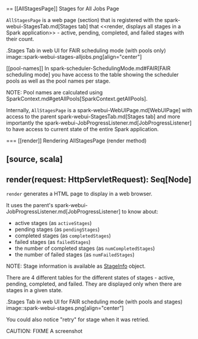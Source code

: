 == [[AllStagesPage]] Stages for All Jobs Page

`AllStagesPage` is a web page (section) that is registered with the spark-webui-StagesTab.md[Stages tab] that <<render, displays all stages in a Spark application>> - active, pending, completed, and failed stages with their count.

.Stages Tab in web UI for FAIR scheduling mode (with pools only)
image::spark-webui-stages-alljobs.png[align="center"]

[[pool-names]]
In spark-scheduler-SchedulingMode.md#FAIR[FAIR scheduling mode] you have access to the table showing the scheduler pools as well as the pool names per stage.

NOTE: Pool names are calculated using SparkContext.md#getAllPools[SparkContext.getAllPools].

Internally, `AllStagesPage` is a spark-webui-WebUIPage.md[WebUIPage] with access to the parent spark-webui-StagesTab.md[Stages tab] and more importantly the spark-webui-JobProgressListener.md[JobProgressListener] to have access to current state of the entire Spark application.

=== [[render]] Rendering AllStagesPage (render method)

[source, scala]
----
render(request: HttpServletRequest): Seq[Node]
----

`render` generates a HTML page to display in a web browser.

It uses the parent's spark-webui-JobProgressListener.md[JobProgressListener] to know about:

* active stages (as `activeStages`)
* pending stages (as `pendingStages`)
* completed stages (as `completedStages`)
* failed stages (as `failedStages`)
* the number of completed stages (as `numCompletedStages`)
* the number of failed stages (as `numFailedStages`)

NOTE: Stage information is available as [StageInfo](../scheduler/StageInfo.md) object.

There are 4 different tables for the different states of stages - active, pending, completed, and failed. They are displayed only when there are stages in a given state.

.Stages Tab in web UI for FAIR scheduling mode (with pools and stages)
image::spark-webui-stages.png[align="center"]

You could also notice "retry" for stage when it was retried.

CAUTION: FIXME A screenshot
